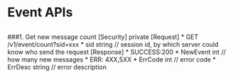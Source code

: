 # Event APIs

##
###1. Get new message count
	[Security]	private
	[Request]
  		* GET /v1/event/count?sid=xxx
	  		* sid 			string	// session id, by which server could know who send the request
	[Response]
		* SUCCESS:200 
			* NewEvent		int 		// how many new messages
		* ERR: 4XX,5XX
	  		* ErrCode		int			// error code
	  		* ErrDesc		string		// error description
